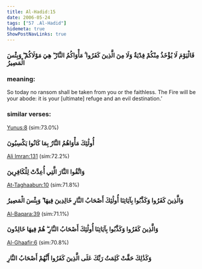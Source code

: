 ```yaml
---
title: Al-Hadid:15
date: 2006-05-24
tags: ["57 .Al-Hadid"]
hidemeta: true 
ShowPostNavLinks: true 
---
```

### فَالْيَوْمَ لَا يُؤْخَذُ مِنْكُمْ فِدْيَةٌ وَلَا مِنَ الَّذِينَ كَفَرُوا ۚ مَأْوَاكُمُ النَّارُ ۖ هِيَ مَوْلَاكُمْ ۖ وَبِئْسَ الْمَصِيرُ
### meaning: 
So today no ransom shall be taken from you or the faithless. The Fire will be your abode: it is your [ultimate] refuge and an evil destination.’
### similar verses: 

[Yunus:8](/10/8) (sim:73.0%)

### أُولَٰئِكَ مَأْوَاهُمُ النَّارُ بِمَا كَانُوا يَكْسِبُونَ

[Ali Imran:131](/3/131) (sim:72.2%)

### وَاتَّقُوا النَّارَ الَّتِي أُعِدَّتْ لِلْكَافِرِينَ

[At-Taghaabun:10](/64/10) (sim:71.8%)

### وَالَّذِينَ كَفَرُوا وَكَذَّبُوا بِآيَاتِنَا أُولَٰئِكَ أَصْحَابُ النَّارِ خَالِدِينَ فِيهَا ۖ وَبِئْسَ الْمَصِيرُ

[Al-Baqara:39](/2/39) (sim:71.1%)

### وَالَّذِينَ كَفَرُوا وَكَذَّبُوا بِآيَاتِنَا أُولَٰئِكَ أَصْحَابُ النَّارِ ۖ هُمْ فِيهَا خَالِدُونَ

[Al-Ghaafir:6](/40/6) (sim:70.8%)

### وَكَذَٰلِكَ حَقَّتْ كَلِمَتُ رَبِّكَ عَلَى الَّذِينَ كَفَرُوا أَنَّهُمْ أَصْحَابُ النَّارِ
